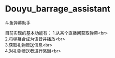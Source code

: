 # Douyu_barrage_assistant
斗鱼弹幕助手

目前实现的基本功能有：
    1.从某个直播间获取弹幕\<br>  
    2.将弹幕合成为语音并播放\<br>  
    3.获取礼物赠送信息\<br>  
    4.对礼物赠送者进行感谢\<br>  


